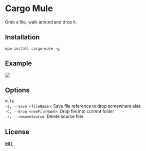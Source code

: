 # Cargo Mule

Grab a file, walk around and drop it.

## Installation

```
npm install cargo-mule -g
```

## Example

![](https://im7.ezgif.com/tmp/ezgif-7-f6bcb7a14433.gif)


## Options
```mule```\
```-s, --save <fileName>```: Save file reference to drop somewhere else\
```-d, --drop <newFileName>```: Drop file into current folder\
```-r, --removeSource```: Delete source file\
     
## License
[MIT](https://choosealicense.com/licenses/mit/)

